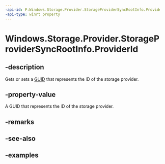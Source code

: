 ```yaml
---
-api-id: P:Windows.Storage.Provider.StorageProviderSyncRootInfo.ProviderId
-api-type: winrt property
---
```


<!-- Property syntax.
public Guid ProviderId { get;  set; }
-->

# Windows.Storage.Provider.StorageProviderSyncRootInfo.ProviderId

## -description
Gets or sets a [GUID](/windows/win32/api/guiddef/ns-guiddef-guid) that represents the ID of the storage provider.

## -property-value
A GUID that represents the ID of the storage provider.

## -remarks

## -see-also

## -examples

